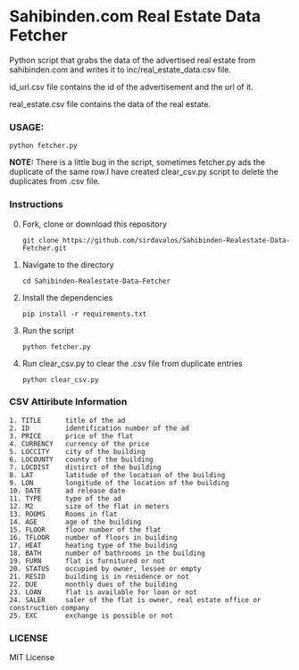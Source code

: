 # Sahibinden.com Real Estate Data Fetcher

Python script that grabs the data of the advertised real estate from sahibinden.com and writes it to inc/real_estate_data.csv file.

id_url.csv file contains the id of the advertisement and the url of it.

real_estate.csv file contains the data of the real estate. 

### USAGE:
`python fetcher.py`

**NOTE:** There is a little bug in the script, sometimes fetcher.py ads the duplicate of the same row.I have created clear_csv.py script to delete the duplicates from .csv file.

### Instructions

0. Fork, clone or download this repository

    `git clone https://github.com/sirdavalos/Sahibinden-Realestate-Data-Fetcher.git`

1. Navigate to the directory

    `cd Sahibinden-Realestate-Data-Fetcher`

2. Install the dependencies

    `pip install -r requirements.txt`

3. Run the script

    `python fetcher.py`

4. Run clear_csv.py to clear the .csv file from duplicate entries

    `python clear_csv.py`

### CSV Attiribute Information

    1. TITLE      title of the ad
    2. ID         identification number of the ad
    3. PRICE      price of the flat
    4. CURRENCY   currency of the price    
    5. LOCCITY    city of the building
    6. LOCOUNTY   county of the building
    7. LOCDIST    distirct of the building
    8. LAT        latitude of the location of the building
    9. LON        longitude of the location of the building
    10. DATE      ad release date
    11. TYPE      type of the ad
    12. M2        size of the flat in meters
    13. ROOMS     Rooms in flat
    14. AGE       age of the building
    15. FLOOR     floor number of the flat
    16. TFLOOR    number of floors in building
    17. HEAT      heating type of the building
    18. BATH      number of bathrooms in the building
    19. FURN      flat is furnitured or not
    20. STATUS    occupied by owner, lessee or empty
    21. RESID     building is in residence or not
    22. DUE       monthly dues of the building
    23. LOAN      flat is available for loan or not
    24. SALER     saler of the flat is owner, real estate office or construction company
    25. EXC       exchange is possible or not

### LICENSE

MIT License